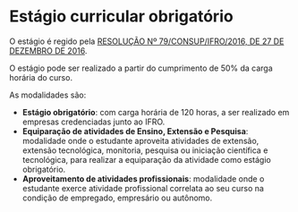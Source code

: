 # Estágio curricular obrigatório

O estágio é regido pela [RESOLUÇÃO Nº 79/CONSUP/IFRO/2016, DE 27 DE DEZEMBRO DE 2016](files/regulamento_de_estagio_IFRO.pdf).

O estágio pode ser realizado a partir do cumprimento de 50% da carga horária do curso. 

As modalidades são:

* **Estágio obrigatório**: com carga horária de 120 horas, a ser realizado em empresas credenciadas junto ao IFRO.
* **Equiparação de atividades de Ensino, Extensão e Pesquisa**: modalidade onde o estudante aproveita atividades de extensão,
extensão tecnológica, monitoria, pesquisa ou iniciação científica e tecnológica, para realizar a equiparação da atividade como estágio obrigatório.
* **Aproveitamento de atividades profissionais**: modalidade onde o estudante exerce atividade profissional correlata ao
seu curso na condição de empregado, empresário ou autônomo.
